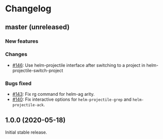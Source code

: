 # Changelog

## master (unreleased)

### New features

### Changes
* [#146](https://github.com/bbatsov/helm-projectile/pull/146): Use helm-projectile interface after switching to a project in helm-projectile-switch-project

### Bugs fixed

* [#143](https://github.com/bbatsov/helm-projectile/issues/143): Fix rg command for helm-ag arity.
* [#140](https://github.com/bbatsov/helm-projectile/pull/140): Fix interactive options for `helm-projectile-grep` and `helm-projectile-ack`.

## 1.0.0 (2020-05-18)

Initial stable release.
